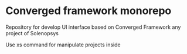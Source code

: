 # Converged framework monorepo

Repository for develop UI interface based on Converged Framework any project of Solenopsys 

Use xs command for manipulate projects inside 
